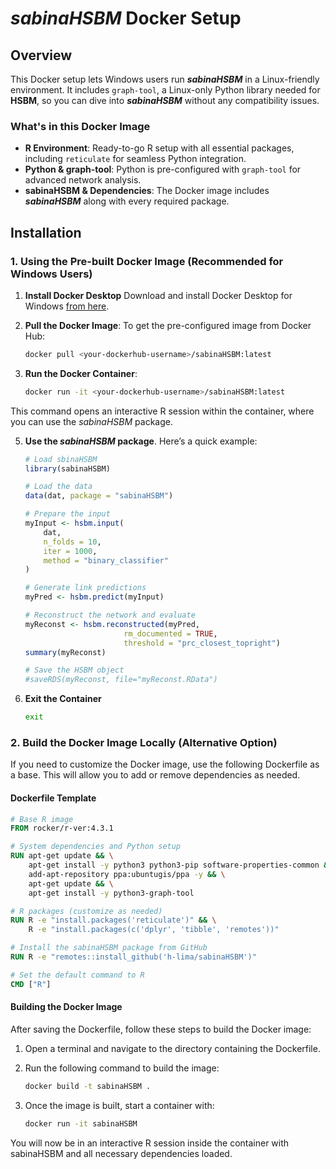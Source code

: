 # *sabinaHSBM* Docker Setup

## Overview

This Docker setup lets Windows users run ***sabinaHSBM*** in a Linux-friendly environment. It includes `graph-tool`, a Linux-only Python library needed for **HSBM**, so you can dive into ***sabinaHSBM*** without any compatibility issues.

### What's in this Docker Image

- **R Environment**: Ready-to-go R setup with all essential packages, including `reticulate` for seamless Python integration.
- **Python & graph-tool**: Python is pre-configured with `graph-tool` for advanced network analysis.
- **sabinaHSBM & Dependencies**: The Docker image includes ***sabinaHSBM*** along with every required package.


## Installation

### 1. Using the Pre-built Docker Image (Recommended for Windows Users)

1. **Install Docker Desktop**
Download and install Docker Desktop for Windows [from here](https://www.docker.com/products/docker-desktop).

3. **Pull the Docker Image**: To get the pre-configured image from Docker Hub:
   ```bash
   docker pull <your-dockerhub-username>/sabinaHSBM:latest
   ```

4. **Run the Docker Container**:
   ```bash
   docker run -it <your-dockerhub-username>/sabinaHSBM:latest
   ```
This command opens an interactive R session within the container, where you can use the *sabinaHSBM* package.

5. **Use the *sabinaHSBM* package**. 
Here’s a quick example:
   ```r
   # Load sbinaHSBM
   library(sabinaHSBM)

   # Load the data
   data(dat, package = "sabinaHSBM")

   # Prepare the input
   myInput <- hsbm.input(
       dat,
       n_folds = 10,
       iter = 1000,
       method = "binary_classifier"
   )

   # Generate link predictions
   myPred <- hsbm.predict(myInput)

   # Reconstruct the network and evaluate
   myReconst <- hsbm.reconstructed(myPred,
                         rm_documented = TRUE,
                         threshold = "prc_closest_topright")
   summary(myReconst)

   # Save the HSBM object
   #saveRDS(myReconst, file="myReconst.RData")
   ```

5. **Exit the Container**
   ```bash
   exit
   ```


### 2. Build the Docker Image Locally (Alternative Option)

If you need to customize the Docker image, use the following Dockerfile as a base. This will allow you to add or remove dependencies as needed.

#### Dockerfile Template

```Dockerfile
# Base R image
FROM rocker/r-ver:4.3.1

# System dependencies and Python setup
RUN apt-get update && \
    apt-get install -y python3 python3-pip software-properties-common && \
    add-apt-repository ppa:ubuntugis/ppa -y && \
    apt-get update && \
    apt-get install -y python3-graph-tool

# R packages (customize as needed)
RUN R -e "install.packages('reticulate')" && \
    R -e "install.packages(c('dplyr', 'tibble', 'remotes'))"

# Install the sabinaHSBM package from GitHub
RUN R -e "remotes::install_github('h-lima/sabinaHSBM')"

# Set the default command to R
CMD ["R"]
```

#### Building the Docker Image

After saving the Dockerfile, follow these steps to build the Docker image:

1. Open a terminal and navigate to the directory containing the Dockerfile.
2. Run the following command to build the image:

   ```bash
   docker build -t sabinaHSBM .
   ```

3. Once the image is built, start a container with:
   ```bash
   docker run -it sabinaHSBM
   ```
You will now be in an interactive R session inside the container with sabinaHSBM and all necessary dependencies loaded.


